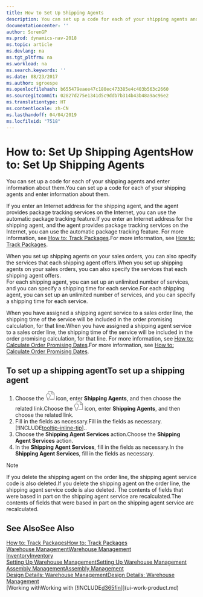 ```yaml
---
title: How to Set Up Shipping Agents
description: You can set up a code for each of your shipping agents and enter information about them.
documentationcenter: ''
author: SorenGP
ms.prod: dynamics-nav-2018
ms.topic: article
ms.devlang: na
ms.tgt_pltfrm: na
ms.workload: na
ms.search.keywords: ''
ms.date: 08/23/2017
ms.author: sgroespe
ms.openlocfilehash: b655479eaee47c180ec473385e4c403b563c2660
ms.sourcegitcommit: 02827d275e1341d5c9ddb7b314b43b48a9ac96e2
ms.translationtype: HT
ms.contentlocale: zh-CN
ms.lasthandoff: 04/04/2019
ms.locfileid: "7518"
---
```

# <a name="how-to-set-up-shipping-agents"></a><span data-ttu-id="22456-103">How to: Set Up Shipping Agents</span><span class="sxs-lookup"><span data-stu-id="22456-103">How to: Set Up Shipping Agents</span></span>
<span data-ttu-id="22456-104">You can set up a code for each of your shipping agents and enter information about them.</span><span class="sxs-lookup"><span data-stu-id="22456-104">You can set up a code for each of your shipping agents and enter information about them.</span></span>  

<span data-ttu-id="22456-105">If you enter an Internet address for the shipping agent, and the agent provides package tracking services on the Internet, you can use the automatic package tracking feature.</span><span class="sxs-lookup"><span data-stu-id="22456-105">If you enter an Internet address for the shipping agent, and the agent provides package tracking services on the Internet, you can use the automatic package tracking feature.</span></span> <span data-ttu-id="22456-106">For more information, see [How to: Track Packages](sales-how-track-packages.md).</span><span class="sxs-lookup"><span data-stu-id="22456-106">For more information, see [How to: Track Packages](sales-how-track-packages.md).</span></span>

<span data-ttu-id="22456-107">When you set up shipping agents on your sales orders, you can also specify the services that each shipping agent offers.</span><span class="sxs-lookup"><span data-stu-id="22456-107">When you set up shipping agents on your sales orders, you can also specify the services that each shipping agent offers.</span></span>  
<span data-ttu-id="22456-108">For each shipping agent, you can set up an unlimited number of services, and you can specify a shipping time for each service.</span><span class="sxs-lookup"><span data-stu-id="22456-108">For each shipping agent, you can set up an unlimited number of services, and you can specify a shipping time for each service.</span></span>  

<span data-ttu-id="22456-109">When you have assigned a shipping agent service to a sales order line, the shipping time of the service will be included in the order promising calculation, for that line.</span><span class="sxs-lookup"><span data-stu-id="22456-109">When you have assigned a shipping agent service to a sales order line, the shipping time of the service will be included in the order promising calculation, for that line.</span></span> <span data-ttu-id="22456-110">For more information, see [How to: Calculate Order Promising Dates](sales-how-to-calculate-order-promising-dates.md).</span><span class="sxs-lookup"><span data-stu-id="22456-110">For more information, see [How to: Calculate Order Promising Dates](sales-how-to-calculate-order-promising-dates.md).</span></span>

## <a name="to-set-up-a-shipping-agent"></a><span data-ttu-id="22456-111">To set up a shipping agent</span><span class="sxs-lookup"><span data-stu-id="22456-111">To set up a shipping agent</span></span>  
1.  <span data-ttu-id="22456-112">Choose the ![Search for Page or Report](media/ui-search/search_small.png "Search for Page or Report icon") icon, enter **Shipping Agents**, and then choose the related link.</span><span class="sxs-lookup"><span data-stu-id="22456-112">Choose the ![Search for Page or Report](media/ui-search/search_small.png "Search for Page or Report icon") icon, enter **Shipping Agents**, and then choose the related link.</span></span>  
2.  <span data-ttu-id="22456-113">Fill in the fields as necessary.</span><span class="sxs-lookup"><span data-stu-id="22456-113">Fill in the fields as necessary.</span></span> [!INCLUDE[tooltip-inline-tip](includes/tooltip-inline-tip_md.md)]<span data-ttu-id="22456-114">.</span><span class="sxs-lookup"><span data-stu-id="22456-114">.</span></span>  
3.  <span data-ttu-id="22456-115">Choose the **Shipping Agent Services** action.</span><span class="sxs-lookup"><span data-stu-id="22456-115">Choose the **Shipping Agent Services** action.</span></span>
4. <span data-ttu-id="22456-116">In the **Shipping Agent Services**, fill in the fields as necessary.</span><span class="sxs-lookup"><span data-stu-id="22456-116">In the **Shipping Agent Services**, fill in the fields as necessary.</span></span>

> [!NOTE]  
>  <span data-ttu-id="22456-117">If you delete the shipping agent on the order line, the shipping agent service code is also deleted.</span><span class="sxs-lookup"><span data-stu-id="22456-117">If you delete the shipping agent on the order line, the shipping agent service code is also deleted.</span></span> <span data-ttu-id="22456-118">The contents of fields that were based in part on the shipping agent service are recalculated.</span><span class="sxs-lookup"><span data-stu-id="22456-118">The contents of fields that were based in part on the shipping agent service are recalculated.</span></span>  

## <a name="see-also"></a><span data-ttu-id="22456-119">See Also</span><span class="sxs-lookup"><span data-stu-id="22456-119">See Also</span></span>
[<span data-ttu-id="22456-120">How to: Track Packages</span><span class="sxs-lookup"><span data-stu-id="22456-120">How to: Track Packages</span></span>](sales-how-track-packages.md)    
[<span data-ttu-id="22456-121">Warehouse Management</span><span class="sxs-lookup"><span data-stu-id="22456-121">Warehouse Management</span></span>](warehouse-manage-warehouse.md)  
[<span data-ttu-id="22456-122">Inventory</span><span class="sxs-lookup"><span data-stu-id="22456-122">Inventory</span></span>](inventory-manage-inventory.md)  
[<span data-ttu-id="22456-123">Setting Up Warehouse Management</span><span class="sxs-lookup"><span data-stu-id="22456-123">Setting Up Warehouse Management</span></span>](warehouse-setup-warehouse.md)     
[<span data-ttu-id="22456-124">Assembly Management</span><span class="sxs-lookup"><span data-stu-id="22456-124">Assembly Management</span></span>](assembly-assemble-items.md)    
[<span data-ttu-id="22456-125">Design Details: Warehouse Management</span><span class="sxs-lookup"><span data-stu-id="22456-125">Design Details: Warehouse Management</span></span>](design-details-warehouse-management.md)  
[<span data-ttu-id="22456-126">Working with</span><span class="sxs-lookup"><span data-stu-id="22456-126">Working with</span></span> [!INCLUDE[d365fin](includes/d365fin_md.md)]](ui-work-product.md)  
